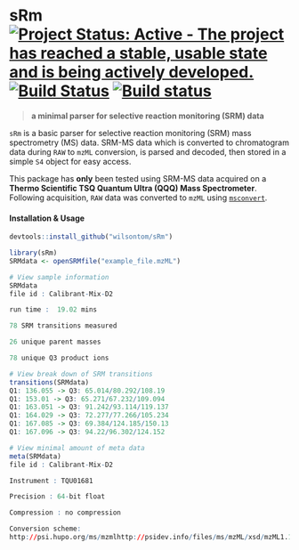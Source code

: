 # sRm [![Project Status: Active - The project has reached a stable, usable state and is being actively developed.](http://www.repostatus.org/badges/latest/active.svg)](http://www.repostatus.org/#active) [![Build Status](https://travis-ci.org/wilsontom/sRm.svg?branch=master)](https://travis-ci.org/wilsontom/sRm) [![Build status](https://ci.appveyor.com/api/projects/status/hd7toi1bcfxchiua/branch/master?svg=true)](https://ci.appveyor.com/project/wilsontom/srm/branch/master)

> __a minimal parser for selective reaction monitoring (SRM) data__


`sRm` is a basic parser for selective reaction monitoring (SRM) mass spectrometry (MS) data. SRM-MS data which is converted to chromatogram data during `RAW` to `mzML` conversion, is  parsed and decoded, then stored in a simple `S4` object for easy access.

This package has __only__ been tested using SRM-MS data acquired on a __Thermo Scientific TSQ Quantum Ultra (QQQ) Mass Spectrometer__. Following acquisition, `RAW` data was converted to `mzML` using [`msconvert`](http://proteowizard.sourceforge.net/tools.shtml).


#### Installation & Usage

```R
devtools::install_github("wilsontom/sRm")
```

```R
library(sRm)
SRMdata <- openSRMfile("example_file.mzML")

# View sample information
SRMdata
file id : Calibrant-Mix-D2

run time :  19.02 mins

78 SRM transitions measured

26 unique parent masses

78 unique Q3 product ions

# View break down of SRM transitions
transitions(SRMdata)
Q1: 136.055 -> Q3: 65.014/80.292/108.19
Q1: 153.01 -> Q3: 65.271/67.232/109.094
Q1: 163.051 -> Q3: 91.242/93.114/119.137
Q1: 164.029 -> Q3: 72.277/77.266/105.234
Q1: 167.085 -> Q3: 69.384/124.185/150.13
Q1: 167.096 -> Q3: 94.22/96.302/124.152

# View minimal amount of meta data
meta(SRMdata)
file id : Calibrant-Mix-D2

Instrument : TQU01681

Precision : 64-bit float

Compression : no compression

Conversion scheme:
http://psi.hupo.org/ms/mzmlhttp://psidev.info/files/ms/mzML/xsd/mzML1.1.0.xsd
````
